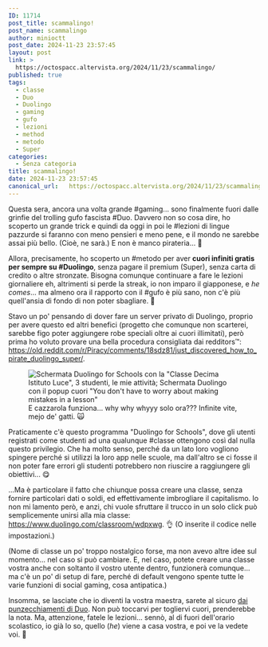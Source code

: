 ```yaml
---
ID: 11714
post_title: scammalingo!
post_name: scammalingo
author: minioctt
post_date: 2024-11-23 23:57:45
layout: post
link: >
  https://octospacc.altervista.org/2024/11/23/scammalingo/
published: true
tags:
  - classe
  - Duo
  - Duolingo
  - gaming
  - gufo
  - lezioni
  - method
  - metodo
  - Super
categories:
  - Senza categoria
title: scammalingo!
date: 2024-11-23 23:57:45
canonical_url:   https://octospacc.altervista.org/2024/11/23/scammalingo/
---
```

<!-- wp:paragraph -->
<p>Questa sera, ancora una volta grande #gaming... sono finalmente fuori dalle grinfie del trolling gufo fascista #Duo. Davvero non so cosa dire, ho scoperto un grande trick e quindi da oggi in poi le #lezioni di lingue pazzurde si faranno con meno pensieri e meno pene, e il mondo ne sarebbe assai più bello. (Cioè, ne sarà.) E non è manco pirateria... 🤭️</p>
<!-- /wp:paragraph -->

<!-- wp:paragraph -->
<p>Allora, precisamente, ho scoperto un #metodo per aver <strong>cuori infiniti gratis per sempre su #Duolingo</strong>, senza pagare il premium (Super), senza carta di credito o altre stronzate. Bisogna comunque continuare a fare le lezioni giornaliere eh, altrimenti si perde la streak, io non imparo il giapponese, e <em>he comes</em>... ma almeno ora il rapporto con il #gufo è più sano, non c'è più quell'ansia di fondo di non poter sbagliare. 🙏️</p>
<!-- /wp:paragraph -->

<!-- wp:paragraph -->
<p>Stavo un po' pensando di dover fare un server privato di Duolingo, proprio per avere questo ed altri benefici (progetto che comunque non scarterei, sarebbe figo poter aggiungere robe speciali oltre ai cuori illimitati), però prima ho voluto provare una bella procedura consigliata dai redditors™️: <a href="https://old.reddit.com/r/Piracy/comments/18sdz81/just_discovered_how_to_pirate_duolingo_super/">https://old.reddit.com/r/Piracy/comments/18sdz81/just_discovered_how_to_pirate_duolingo_super/</a>.</p>
<!-- /wp:paragraph -->

<!-- wp:paragraph -->
<p></p>
<!-- /wp:paragraph -->

<!-- wp:image {"id":11716,"sizeSlug":"large","linkDestination":"none"} -->
<figure class="wp-block-image size-large"><img src="{{site.cdnurl}}/assets/uploads/2024/11/image-8-960x528.png" alt="Schermata Duolingo for Schools con la &quot;Classe Decima Istituto Luce&quot;, 3 studenti, le mie attività; Schermata Duolingo con il popup cuori &quot;You don't have to worry about making mistakes in a lesson&quot;" class="wp-image-11716"/><figcaption class="wp-element-caption">E cazzarola funziona... why why whyyy solo ora??? Infinite vite, mejo de' gatti. 🙀️</figcaption></figure>
<!-- /wp:image -->

<!-- wp:paragraph -->
<p></p>
<!-- /wp:paragraph -->

<!-- wp:paragraph -->
<p>Praticamente c'è questo programma "Duolingo for Schools", dove gli utenti registrati come studenti ad una qualunque #classe ottengono così dal nulla questo privilegio. Che ha molto senso, perché da un lato loro vogliono spingere perché si utilizzi la loro app nelle scuole, ma dall'altro se ci fosse il non poter fare errori gli studenti potrebbero non riuscire a raggiungere gli obiettivi... 😋️</p>
<!-- /wp:paragraph -->

<!-- wp:paragraph -->
<p>...Ma è particolare il fatto che chiunque possa creare una classe, senza fornire particolari dati o soldi, ed effettivamente imbrogliare il capitalismo. Io non mi lamento però, e anzi, chi vuole sfruttare il trucco in un solo click può semplicemente unirsi alla mia classe: <a href="https://www.duolingo.com/classroom/wdpxwg">https://www.duolingo.com/classroom/wdpxwg</a>. 👌️ (O inserite il codice nelle impostazioni.)</p>
<!-- /wp:paragraph -->

<!-- wp:paragraph -->
<p>(Nome di classe un po' troppo nostalgico forse, ma non avevo altre idee sul momento... nel caso si può cambiare. E, nel caso, potete creare una classe vostra anche con soltanto il vostro utente dentro, funzionerà comunque... ma c'è un po' di setup di fare, perché di default vengono spente tutte le varie funzioni di social gaming, cosa antipatica.)</p>
<!-- /wp:paragraph -->

<!-- wp:paragraph -->
<p>Insomma, se lasciate che io diventi la vostra maestra, sarete al sicuro <a href="/microblog-mirror/2024/10/17/duolinguacc/">dai punzecchiamenti di Duo</a>. Non può toccarvi per togliervi cuori, prenderebbe la nota. Ma, attenzione, fatele le lezioni... sennò, al di fuori dell'orario scolastico, io già lo so, quello (<em>he</em>) viene a casa vostra, e poi ve la vedete voi. 🥲️</p>
<!-- /wp:paragraph -->